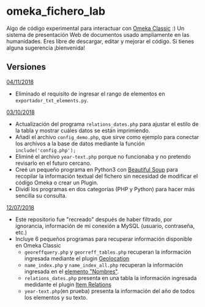 # omeka_fichero_lab
Algo de código experimental para interactuar con [Omeka Classic](https://omeka.org/classic/) :) Un sistema de presentación Web de documentos usado ampliamente en las humanidades.
Eres libre de descargar, editar y mejorar el código. Si tienes alguna sugerencia ¡bienvenida!

## Versiones

[04/11/2018](https://github.com/jairomelo/omeka_fichero_lab/commit/958d7fd3b6e3aca858dc47a545db5776d41bc708)
* Eliminado el requisito de ingresar el rango de elementos en `exportador_txt_elements.py`.

[03/10/2018](https://github.com/jairomelo/omeka_fichero_lab/tree/82a801778483ec332afebcaf6d130242a58a10b8)
* Actualización del programa `relations_dates.php` para ajustar el estilo de la tabla y mostrar cuáles datos se están imprimiendo.
* Añadí el archivo `config_demo.php`, que sirve como ejemplo para conectar los archivos a la base de datos mediante la función `include('config.php');`
* Eliminé el archivo `year-text.php` porque no funcionaba y no pretendo revisarlo en el futuro cercano.
* Creé un pequeño programa en Python3 con [Beautiful Soup](https://www.crummy.com/software/BeautifulSoup/bs4/doc/) para recopilar la información textual del fichero sin necesidad de modificar el código Omeka o crear un Plugin.
* Dividí los programas en dos categorías (PHP y Python) para hacer más sencilla su consulta.

[12/07/2018](https://github.com/jairomelo/omeka_fichero_lab/tree/96a7339702bab1c40ba4ad46b2d975df190a0d82)
* Este repositorio fue "recreado" después de haber filtrado, por ignorancia, información de mi conexión a MySQL (usuario, contraseña, etc.)
* Incluye 6 pequeños programas para recuperar información disponible en Omeka Classic
	* `georeffquery.php` y `georreff_tables.php` recuperan la información ingresada mediante el plugin [Geolocation](https://omeka.org/classic/plugins/Geolocation)
	* `name_index.php` y `name_index_all.php` recuperan la información ingresada en el [elemento "Nombres"](http://cibercliografia.org/experimentos/2016/08/16/listado-de-nombres-con-mysql-y-php/).
	* `relations_dates.php` presenta en una tabla la información ingresada medidante el plugin [Item Relations](https://omeka.org/classic/plugins/ItemRelations)
	* `year-text.php`(en prueba) presenta la información del año de todos los elementos y su texto.

